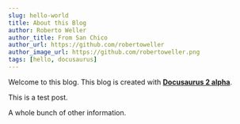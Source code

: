 ```yaml
---
slug: hello-world
title: About this Blog
author: Roberto Weller
author_title: From San Chico
author_url: https://github.com/robertoweller
author_image_url: https://github.com/robertoweller.png
tags: [hello, docusaurus]
---
```


Welcome to this blog. This blog is created with [**Docusaurus 2 alpha**](https://docusaurus.io/).

<!--truncate-->

This is a test post.

A whole bunch of other information.
